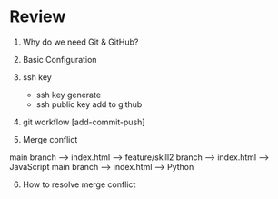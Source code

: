 # Review

1. Why do we need Git & GitHub?
2. Basic Configuration
3. ssh key

   - ssh key generate
   - ssh public key add to github

4. git workflow [add-commit-push]

5. Merge conflict

main branch --> index.html --> feature/skill2 branch --> index.html -->
JavaScript main branch --> index.html --> Python

6. How to resolve merge conflict
